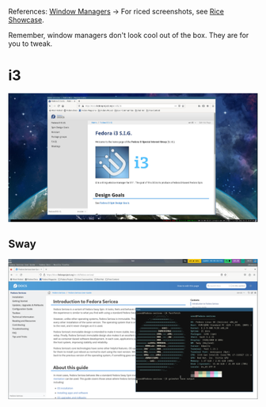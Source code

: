 References:
[Window Managers](Window%20Managers.md) -> [](Window%20Managers.md#Examples%7CList%20of%20Window%20Managers)
For riced screenshots, see [Rice Showcase](Rice%20Showcase.md).

Remember, window managers don't look cool out of the box. They are for you to tweak.

# i3 
![Pasted image 20230507203750](_images/Pasted%20image%2020230507203750.png)

## Sway
![Pasted image 20230507203838](_images/Pasted%20image%2020230507203838.png)